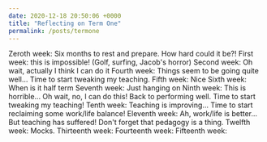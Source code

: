 ```yaml
---
date: 2020-12-18 20:50:06 +0000
title: "Reflecting on Term One"
permalink: /posts/termone
---
```


Zeroth week: Six months to rest and prepare. How hard could it be?! 
First week: this is impossible! (Golf, surfing, Jacob's horror)
Second week: Oh wait, actually I think I can do it 
Fourth week: Things seem to be going quite well... Time to start tweaking my teaching. 
Fifth week: Nice
Sixth week: When is it half term 
Seventh week: Just hanging on 
Ninth week: This is horrible... Oh wait, no, I can do this! Back to performing well. Time to start tweaking my teaching! 
Tenth week: Teaching is improving... Time to start reclaiming some work/life balance! 
Eleventh week: Ah, work/life is better... But teaching has suffered! Don't forget that pedagogy is a thing. 
Twelfth week: Mocks.
Thirteenth week: 
Fourteenth week: 
Fifteenth week: 
